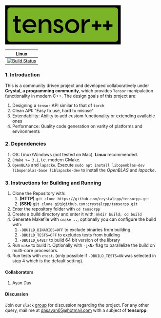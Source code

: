 ![](./extra/logo.png)

| Linux |
| ----- |
| [![Build Status](https://travis-ci.com/crystalcpp/tensorpp.svg?branch=master)](https://travis-ci.com/crystalcpp/tensorpp) |

### 1. Introduction
This is a community driven project and developed collaboratively under **Crystal, a programming community**, which provides `Tensor` manipulation functionality in modern C++. The design goals of this project are:

1. Designing a `tensor` API similar to that of `torch`
2. Clean API: "Easy to use, hard to misuse"
3. Extendability: Ability to add custom functionality or extending available ones
4. Performance: Quality code generation on varity of platforms and environments

### 2. Dependencies

1. OS: Linux/Windows (not tested on Mac). **Linux** recommended.
2. `CMake >= 3.1`, i.e. modern CMake.
3. `OpenBLAS` and `lapacke`. Execute `sudo apt install libopenblas-dev libopenblas-base liblapacke-dev` to install the *OpenBLAS* and *lapacke*.

### 3. Instructions for Building and Running

1. Clone the Repository with:
   1. **(HTTP)** `git clone https://github.com/crystalcpp/tensorpp.git`
   2. **(SSH)** `git clone git@github.com:crystalcpp/tensorpp.git`
2. Enter the repository folder with `cd tensorpp`
3. Create a build directory and enter it with: `mkdir build; cd build`
4. Generate Makefile with `cmake ..`, optionally you can configure the build with:
   1. `-DBUILD_BINARIES=OFF` to exclude binaries from building
   2. `-DBUILD_TESTS=OFF` to excludes tests from building
   3. `-DBUILD_64BIT` to build 64 bit version of the library
5. Run `make` to build it. Optionally with `-j<N>` flag to parallelize the build on multi-core processors.
6. Run tests with `ctest`. (only possible if `-DBUILD_TESTS=ON` was selected in step 4 which is the default setting).

#### Collaborators

1. Ayan Das

#### Discussion
Join our `slack` [group](https://join.slack.com/t/crystal-code/shared_invite/enQtMzgyOTk3NTc1NDYxLTYwOWVhMGRjNGVmODJhMGQ0OTM5ZGJhOWZhMzhmZWEyMTk0ZGMwZGZjZjM0MzZlNDVkZDkwZjBjYjFjNTRiMTI) for discussion regarding the project. For any other query, mail me at dasayan05@hotmail.com with a subject of **tensorpp**.

